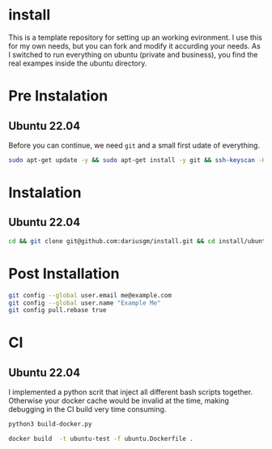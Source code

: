 # install

This is a template repository for setting up an working evironment.
I use this for my own needs, but you can fork and modify it accurding your needs.
As I switched to run everything on ubuntu (private and business), you find the real
exampes inside the ubuntu directory.


# Pre Instalation
## Ubuntu 22.04
Before you can continue, we need `git` and a small first udate of everything.
```bash
sudo apt-get update -y && sudo apt-get install -y git && ssh-keyscan -H github.com >> ~/.ssh/known_hosts
```

# Instalation
## Ubuntu 22.04
```bash
cd && git clone git@github.com:dariusgm/install.git && cd install/ubuntu && ./install.sh
```
# Post Installation
```bash
git config --global user.email me@example.com
git config --global user.name "Example Me"
git config pull.rebase true
```

# CI
## Ubuntu 22.04
I implemented a python scrit that inject all different bash scripts together.
Otherwise your docker cache would be invalid at the time, making debugging in the CI build very 
time consuming.

```bash
python3 build-docker.py
```
```bash
docker build  -t ubuntu-test -f ubuntu.Dockerfile .
```


